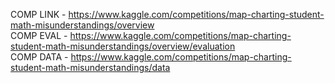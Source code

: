 COMP LINK - https://www.kaggle.com/competitions/map-charting-student-math-misunderstandings/overview <br>
COMP EVAL - https://www.kaggle.com/competitions/map-charting-student-math-misunderstandings/overview/evaluation <br>
COMP DATA - https://www.kaggle.com/competitions/map-charting-student-math-misunderstandings/data
